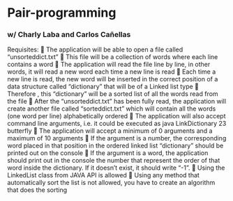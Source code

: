 # Pair-programming
### w/ Charly Laba and Carlos Cañellas

Requisites:
 The application will be able to open a file called “unsorteddict.txt”
 This file will be a collection of words where each line contains a word
 The application will read the file line by line, in other words, it will read a new word each time a new line is read
 Each time a new line is read, the new word will be inserted in the correct position of a data structure called “dictionary” that will be of a Linked list
type
 Therefore , this “dictionary” will be a sorted list of all the words read from the file
 After the “unsorteddict.txt” has been fully read, the application will create another file called “sorteddict.txt” which will contain all the words
(one word per line) alphabetically ordered
 The application will also accept command line arguments, i.e. it could be executed as java LinkDictionary 23 butterfly
 The application will accept a minimum of 0 arguments and a maximum of 10 arguments
 If the argument is a number, the corresponding word placed in that position in the ordered linked list “dictionary” should be printed out on the
console
 If the argument is a word, the application should print out in the console the number that represent the order of that word inside the dictionary. If it
doesn’t exist, it should write “-1”.
 Using the LinkedList<T> class from JAVA API is allowed
 Using any method that automatically sort the list is not allowed, you have to create an algorithm that does the sorting
